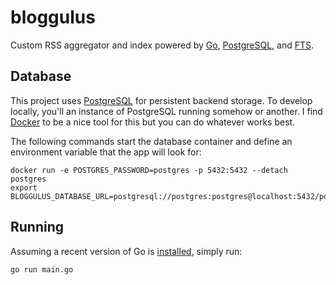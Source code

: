 # bloggulus
Custom RSS aggregator and index powered by [Go](https://golang.org/), [PostgreSQL](https://www.postgresql.org/), and [FTS](https://www.postgresql.org/docs/current/textsearch-intro.html).

## Database
This project uses [PostgreSQL](https://www.postgresql.org/) for persistent backend storage.
To develop locally, you'll an instance of PostgreSQL running somehow or another.
I find [Docker](https://www.docker.com/) to be a nice tool for this but you can do whatever works best.

The following commands start the database container and define an environment variable that the app will look for:
```
docker run -e POSTGRES_PASSWORD=postgres -p 5432:5432 --detach postgres
export BLOGGULUS_DATABASE_URL=postgresql://postgres:postgres@localhost:5432/postgres
```

## Running
Assuming a recent version of Go is [installed](https://golang.org/dl/), simply run:
```
go run main.go
```
